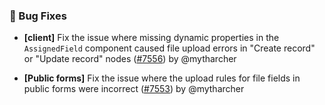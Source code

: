### 🐛 Bug Fixes

- **[client]** Fix the issue where missing dynamic properties in the `AssignedField` component caused file upload errors in "Create record" or "Update record" nodes ([#7556](https://github.com/nocobase/nocobase/pull/7556)) by @mytharcher

- **[Public forms]** Fix the issue where the upload rules for file fields in public forms were incorrect ([#7553](https://github.com/nocobase/nocobase/pull/7553)) by @mytharcher

